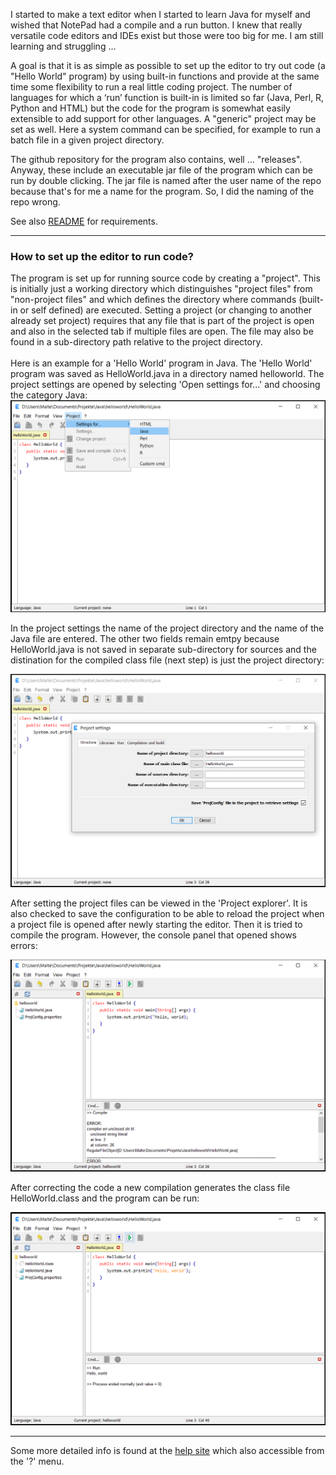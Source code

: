 I started to make a text editor when I started to learn Java for myself and wished that NotePad
had a compile and a run button. I knew that really versatile code editors and IDEs exist but
those were too big for me. I am still learning and struggling …

A goal is that it is as simple as possible to set up the editor to try out code (a "Hello
World" program) by using built-in functions and provide at the same time some flexibility to run
a real little coding project. The number of languages for which a ‘run’ function is built-in
is limited so far (Java, Perl, R, Python and HTML) but the code for the program is somewhat
easily extensible to add support for other languages. A "generic" project may be set as well.
Here a system command can be specified, for example to run a batch file in a given project directory.

The github repository for the program also contains, well ... "releases". Anyway, these include
an executable jar file of the program which can be run by double clicking. The jar file is
named after the user name of the repo because that's for me a name for the program. So, I did
the naming of the repo wrong.

See also <a href="https://github.com/Eadgyth/Programming-Editor/blob/master/README.md">
README</a> for requirements.

<hr>
<h3>How to set up the editor to run code?</h3>
The program is set up for running source code by creating a "project". This is initially
just a working directory which distinguishes "project files" from "non-project files" and
which defines the directory where commands (built-in or self defined) are executed. Setting
a project (or changing to another already set project) requires that any file that is
part of the project is open and also in the selected tab if multiple files are open. The
file may also be found in a sub-directory path relative to the project directory.
<br><br>
Here is an example for a 'Hello World' program in Java. The 'Hello World' program was saved as
HelloWorld.java in a directory named helloworld. The project settings are opened by selecting
'Open settings for...' and choosing the category Java:

<img src="images/opensettings.png" width="600"/>


In the project settings the name of the project directory and the name of the Java file are
entered. The other two fields remain emtpy because HelloWorld.java is not saved in separate
sub-directory for sources and the distination for the compiled class file (next step) is
just the project directory:

<img src="images/projectsettings.png" width="600"/>


After setting the project files can be viewed in the 'Project explorer'. It is also checked
to save the configuration to be able to reload the project when a project file is opened after
newly starting the editor. Then it is tried to compile the program. However, the console panel
that opened shows errors:

<img src="images/compile.png" width="600"/>


After correcting the code a new compilation generates the class file HelloWorld.class and the
program can be run:

<img src="images/run.png" width="600"/>

<hr>
Some more detailed info is found at the
<a href="https://eadgyth.github.io/Programming-Editor/help/help.html">help site</a> which also
accessible from the '?' menu.

